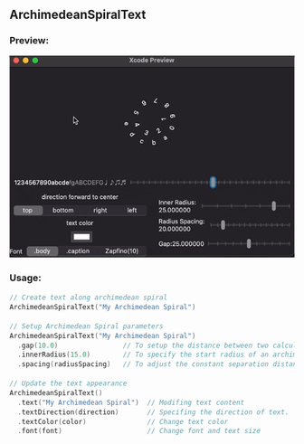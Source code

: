 ## ArchimedeanSpiralText

### Preview:

![Demo](../../Sources/Rings/Documentation.docc/Resources/ArchimedeanSpiralText.gif)

### Usage:
```swift
// Create text along archimedean spiral
ArchimedeanSpiralText("My Archimedean Spiral")

// Setup Archimedean Spiral parameters
ArchimedeanSpiralText("My Archimedean Spiral")
  .gap(10.0)                // To setup the distance between two calculated points.
  .innerRadius(15.0)        // To specify the start radius of an archimedean spiral
  .spacing(radiusSpacing)   // To adjust the constant separation distance between intersection points measured from the origin.
   
// Update the text appearance
ArchimedeanSpiralText()
  .text("My Archimedean Spiral")  // Modifing text content
  .textDirection(direction)       // Specifing the direction of text.
  .textColor(color)               // Change text color
  .font(font)                     // Change font and text size
```
